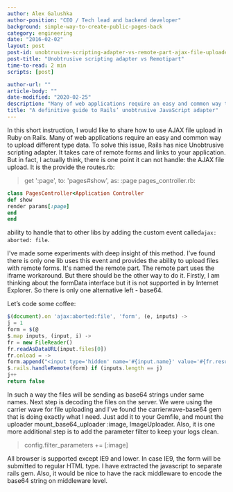 ```yaml
---
author: Alex Galushka
author-position: "CEO / Tech lead and backend developer"
background: simple-way-to-create-public-pages-back
category: engineering
date: "2016-02-02"
layout: post
post-id: unobtrusive-scripting-adapter-vs-remote-part-ajax-file-uploader
post-title: "Unobtrusive scripting adapter vs Remotipart"
time-to-read: 2 min
scripts: [post]

author-url: ""
article-body: ""
date-modified: "2020-02-25"
description: "Many of web applications require an easy and common way to upload different type data"
title: "A definitive guide to Rails’ unobtrusive JavaScript adapter"
---
```


In this short instruction, I would like to share how to use AJAX file upload in Ruby on Rails. Many of web applications require an easy and common way to upload different type data. To solve this issue, Rails has nice Unobtrusive scripting adapter. It takes care of remote forms and links to your application. But in fact, I actually think, there is one point it can not handle: the AJAX file upload. It is the provide the routes.rb:

> get ':page', to: 'pages#show', as: :page
pages_controller.rb:

```ruby
class PagesController<Application Controller
def show
render params[:page]
end
end
```

ability to handle that to other libs by adding the custom event called`ajax: aborted: file`.


I've made some experiments with deep insight of this method.  I’ve found there is only one lib uses this event and provides the ability to upload files with remote forms. It's named the remote part. The remote part uses the iframe workaround. But there should be the other way to do it.
Firstly, I am thinking about the formData interface but it is not supported in by Internet Explorer. So there is only one alternative left - base64.

Let’s code some coffee:

```javascript
$(document).on 'ajax:aborted:file', 'form', (e, inputs) ->
j = 1
form = $(@
$.map inputs, (input, i) ->
fr = new FileReader()
fr.readAsDataURL(input.files[0])
fr.onload = ->
form.append("<input type='hidden' name='#{input.name}' value='#{fr.result}' />")
$.rails.handleRemote(form) if (inputs.length == j)
j++
return false
```


In such a way the files will be sending as base64 strings under same names. Next step is decoding the files on the server. We were using the carrier wave for file uploading and I've found the carrierwave-base64 gem that is doing exactly what I need.
Just add it to your Gemfile, and mount the uploader mount_base64_uploader :image, ImageUploader.
Also, it is one more additional step is to add the parameter filter to keep your logs clean.

> config.filter_parameters += [:image]

All browser is supported except IE9 and lower. In case IE9, the form will be submitted to regular HTML type.
I have extracted the javascript to separate rails gem. Also, it would be nice to have the rack middleware to encode the base64 string on middleware level.
